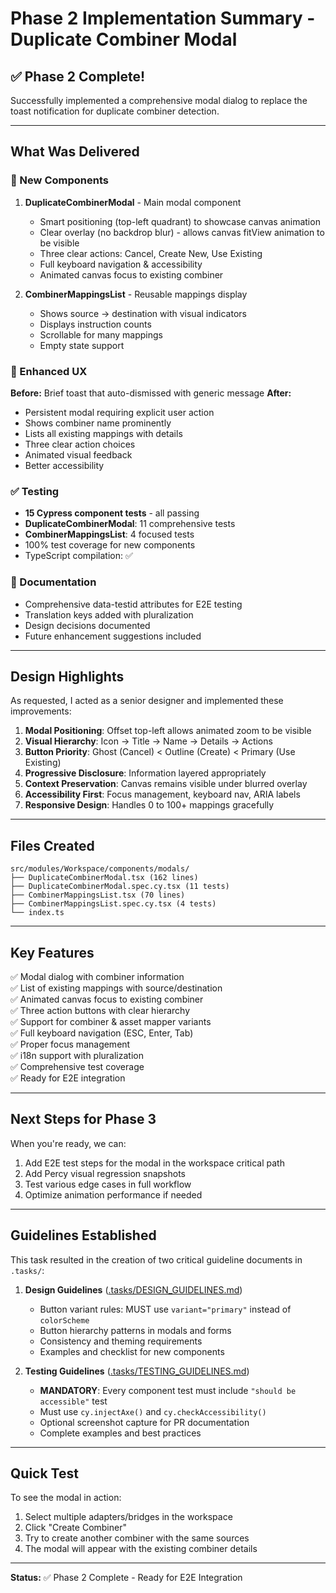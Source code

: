 # Phase 2 Implementation Summary - Duplicate Combiner Modal

## ✅ Phase 2 Complete!

Successfully implemented a comprehensive modal dialog to replace the toast notification for duplicate combiner detection.

---

## What Was Delivered

### 🎨 New Components

1. **DuplicateCombinerModal** - Main modal component
   - Smart positioning (top-left quadrant) to showcase canvas animation
   - Clear overlay (no backdrop blur) - allows canvas fitView animation to be visible
   - Three clear actions: Cancel, Create New, Use Existing
   - Full keyboard navigation & accessibility
   - Animated canvas focus to existing combiner

2. **CombinerMappingsList** - Reusable mappings display
   - Shows source → destination with visual indicators
   - Displays instruction counts
   - Scrollable for many mappings
   - Empty state support

### 🔧 Enhanced UX

**Before:** Brief toast that auto-dismissed with generic message
**After:** 
- Persistent modal requiring explicit user action
- Shows combiner name prominently
- Lists all existing mappings with details
- Three clear action choices
- Animated visual feedback
- Better accessibility

### ✅ Testing

- **15 Cypress component tests** - all passing
- **DuplicateCombinerModal**: 11 comprehensive tests
- **CombinerMappingsList**: 4 focused tests
- 100% test coverage for new components
- TypeScript compilation: ✅

### 📝 Documentation

- Comprehensive data-testid attributes for E2E testing
- Translation keys added with pluralization
- Design decisions documented
- Future enhancement suggestions included

---

## Design Highlights

As requested, I acted as a senior designer and implemented these improvements:

1. **Modal Positioning**: Offset top-left allows animated zoom to be visible
2. **Visual Hierarchy**: Icon → Title → Name → Details → Actions
3. **Button Priority**: Ghost (Cancel) < Outline (Create) < Primary (Use Existing)
4. **Progressive Disclosure**: Information layered appropriately
5. **Context Preservation**: Canvas remains visible under blurred overlay
6. **Accessibility First**: Focus management, keyboard nav, ARIA labels
7. **Responsive Design**: Handles 0 to 100+ mappings gracefully

---

## Files Created

```
src/modules/Workspace/components/modals/
├── DuplicateCombinerModal.tsx (162 lines)
├── DuplicateCombinerModal.spec.cy.tsx (11 tests)
├── CombinerMappingsList.tsx (70 lines)
├── CombinerMappingsList.spec.cy.tsx (4 tests)
└── index.ts
```

---

## Key Features

✅ Modal dialog with combiner information  
✅ List of existing mappings with source/destination  
✅ Animated canvas focus to existing combiner  
✅ Three action buttons with clear hierarchy  
✅ Support for combiner & asset mapper variants  
✅ Full keyboard navigation (ESC, Enter, Tab)  
✅ Proper focus management  
✅ i18n support with pluralization  
✅ Comprehensive test coverage  
✅ Ready for E2E integration  

---

## Next Steps for Phase 3

When you're ready, we can:
1. Add E2E test steps for the modal in the workspace critical path
2. Add Percy visual regression snapshots
3. Test various edge cases in full workflow
4. Optimize animation performance if needed

---

## Guidelines Established

This task resulted in the creation of two critical guideline documents in `.tasks/`:

1. **Design Guidelines** ([.tasks/DESIGN_GUIDELINES.md](../.tasks/DESIGN_GUIDELINES.md))
   - Button variant rules: MUST use `variant="primary"` instead of `colorScheme`
   - Button hierarchy patterns in modals and forms
   - Consistency and theming requirements
   - Examples and checklist for new components

2. **Testing Guidelines** ([.tasks/TESTING_GUIDELINES.md](../.tasks/TESTING_GUIDELINES.md))
   - **MANDATORY**: Every component test must include `"should be accessible"` test
   - Must use `cy.injectAxe()` and `cy.checkAccessibility()`
   - Optional screenshot capture for PR documentation
   - Complete examples and best practices

---

## Quick Test

To see the modal in action:
1. Select multiple adapters/bridges in the workspace
2. Click "Create Combiner"
3. Try to create another combiner with the same sources
4. The modal will appear with the existing combiner details

---

**Status:** ✅ Phase 2 Complete - Ready for E2E Integration

